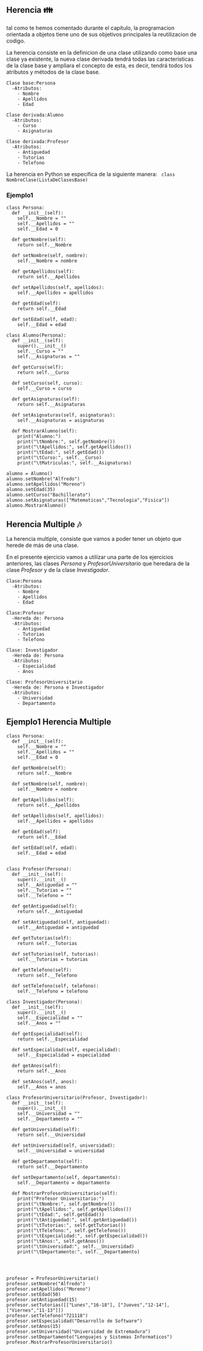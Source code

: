 ## **Herencia** 👪 

tal como te hemos comentado durante el capitulo, la programacion orientada a objetos tiene uno de sus objetivos principales la reutilizacion de codigo.

La herencia consiste en la definicion de una clase utilizando como base una clase ya existente, la nueva clase derivada tendrá todas las caracteristicas de la clase base y ampliara el concepto de esta, es decir, tendrá todos los atributos y métodos de la clase base.

```
Clase base:Persona
  -Atributos:
    - Nombre
    - Apellidos
    - Edad

Clase derivada:Alumno
  -Atributos:
    - Curso
    - Asignaturas

Clase derivada:Profesor
  -Atributos:
    - Antiguedad
    - Tutorias
    - Telefono
```
La herencia en Python se especifica de la siguiente manera:
``` class NombreClase(ListaDeClasesBase)```


### **Ejemplo1**

```
class Persona:
  def __init__(self):
    self.__Nombre = ""
    self.__Apellidos = ""
    self.__Edad = 0

  def getNombre(self):
    return self.__Nombre

  def setNombre(self, nombre):
    self.__Nombre = nombre

  def getApellidos(self):
    return self.__Apellidos

  def setApellidos(self, apellidos):
    self.__Apellidos = apellidos

  def getEdad(self):
    return self.__Edad

  def setEdad(self, edad):
    self.__Edad = edad

class Alumno(Persona):
  def __init__(self):
    super().__init__()
    self.__Curso = ""
    self.__Asignaturas = ""

  def getCurso(self):
    return self.__Curso

  def setCurso(self, curso):
    self.__Curso = curso

  def getAsignaturas(self):
    return self.__Asignaturas

  def setAsignaturas(self, asignaturas):
    self.__Asignaturas = asignaturas

  def MostrarAlumno(self):
    print("Alumno:")
    print("\tNombre:", self.getNombre())
    print("\tApellidos:", self.getApellidos())
    print("\tEdad:", self.getEdad())
    print("\tCurso:", self.__Curso)
    print("\tMatriculas:", self.__Asignaturas)

alumno = Alumno()
alumno.setNombre("Alfredo")
alumno.setApellidos("Moreno")
alumno.setEdad(35)
alumno.setCurso("Bachillerato")
alumno.setAsignaturas(["Matematicas","Tecnologia","Fisica"])
alumno.MostrarAlumno() 
```

## **Herencia Multiple** 🎶 

La herencia multiple, consiste que vamos a poder tener un objeto que herede de más de una clase.

En el presente ejercicio vamos a utilizar una parte de los ejercicios anteriores, las clases *Persona* y *ProfesorUniversitario* que heredara de la clase *Profesor* y de la clase *Investigador*.

```
Clase:Persona
  -Atributos:
    - Nombre
    - Apellidos
    - Edad

Clase:Profesor
  -Hereda de: Persona
  -Atributos:
    - Antiguedad
    - Tutorias
    - Telefono

Clase: Investigador
  -Hereda de: Persona
  -Atributos:
    - Especialidad
    - Anos

Clase: ProfesorUniversitario
  -Hereda de: Persona e Investigador
  -Atributos:
    - Universidad
    - Departamento
```

## **Ejemplo1 Herencia Multiple**

```
class Persona:
  def __init__(self):
    self.__Nombre = ""
    self.__Apellidos = ""
    self.__Edad = 0

  def getNombre(self):
    return self.__Nombre

  def setNombre(self, nombre):
    self.__Nombre = nombre

  def getApellidos(self):
    return self.__Apellidos

  def setApellidos(self, apellidos):
    self.__Apellidos = apellidos

  def getEdad(self):
    return self.__Edad

  def setEdad(self, edad):
    self.__Edad = edad


class Profesor(Persona):
  def __init__(self):
    super().__init__()
    self.__Antiguedad = ""
    self.__Tutorias = ""
    self.__Telefono = ""

  def getAntiguedad(self):
    return self.__Antiguedad

  def setAntiguedad(self, antiguedad):
    self.__Antiguedad = antiguedad

  def getTutorias(self):
    return self.__Tutorias

  def setTutorias(self, tutorias):
    self.__Tutorias = tutorias

  def getTelefono(self):
    return self.__Telefono

  def setTelefono(self, telefono):
    self.__Telefono = telefono 

class Investigador(Persona):
  def __init__(self):
    super().__init__()
    self.__Especialidad = ""
    self.__Anos = ""

  def getEspecialidad(self):
    return self.__Especialidad 

  def setEspecialidad(self, especialidad):
    self.__Especialidad = especialidad

  def getAnos(self):
    return self.__Anos

  def setAnos(self, anos):
    self.__Anos = anos

class ProfesorUniversitario(Profesor, Investigador):
  def __init__(self):
    super().__init__()
    self.__Universidad = ""
    self.__Departamento = ""

  def getUniversidad(self):
    return self.__Universidad

  def setUniversidad(self, universidad):
    self.__Universidad = universidad

  def getDepartamento(self):
    return self.__Departamento

  def setDepartamento(self, departamento):
    self.__Departamento = departamento

  def MostrarProfesorUniversitario(self):
    print("Profesor Universitario:")
    print("\tNombre:", self.getNombre())
    print("\tApellidos:", self.getApellidos())
    print("\tEdad:", self.getEdad())
    print("\tAntiguedad:", self.getAntiguedad())
    print("\tTutorias:", self.getTutorias())
    print("\tTelefono:", self.getTelefono())
    print("\tEspecialidad:", self.getEspecialidad())
    print("\tAnos:", self.getAnos())
    print("\tUniversidad:", self.__Universidad)
    print("\tDepartamento:", self.__Departamento)




profesor = ProfesorUniversitario()
profesor.setNombre("Alfredo")
profesor.setApellidos("Moreno")
profesor.setEdad(50)
profesor.setAntiguedad(15)
profesor.setTutorias([["Lunes","16-18"], ["Jueves","12-14"], ["Viernes","11-13"]])
profesor.setTelefono("721118")
profesor.setEspecialidad("Desarrollo de Software")
profesor.setAnos(15)
profesor.setUniversidad("Universidad de Extremadura")
profesor.setDepartamento("Lenguajes y Sistemas Informaticos")
profesor.MostrarProfesorUniversitario() 
```